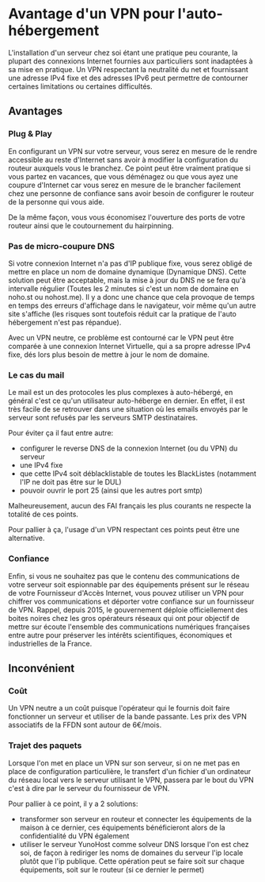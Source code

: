 # Avantage d'un VPN pour l'auto-hébergement

L'installation d'un serveur chez soi étant une pratique peu courante, la plupart des connexions Internet fournies aux particuliers sont inadaptées à sa mise en pratique. Un VPN respectant la neutralité du net et fournissant une adresse IPv4 fixe et des adresses IPv6 peut permettre de contourner certaines limitations ou certaines difficultés.

## Avantages

### Plug & Play
En configurant un VPN sur votre serveur, vous serez en mesure de le rendre accessible au reste d'Internet sans avoir à modifier la configuration du routeur auxquels vous le branchez. Ce point peut être vraiment pratique si vous partez en vacances, que vous déménagez ou que vous ayez une coupure d'Internet car vous serez en mesure de le brancher facilement chez une personne de confiance sans avoir besoin de configurer le routeur de la personne qui vous aide.

De la même façon, vous vous économisez l'ouverture des ports de votre routeur ainsi que le coutournement du hairpinning.

### Pas de micro-coupure DNS
Si votre connexion Internet n'a pas d'IP publique fixe, vous serez obligé de mettre en place un nom de domaine dynamique (Dynamique DNS). Cette solution peut être acceptable, mais la mise à jour du DNS ne se fera qu'à intervalle régulier (Toutes les 2 minutes si c'est un nom de domaine en noho.st ou nohost.me). Il y a donc une chance que cela provoque de temps en temps des erreurs d'affichage dans le navigateur, voir même qu'un autre site s'affiche (les risques sont toutefois réduit car la pratique de l'auto hébergement n'est pas répandue).

Avec un VPN neutre, ce problème est contourné car le VPN peut être comparée à une connexion Internet Virtuelle, qui a sa propre adresse IPv4 fixe, dés lors plus besoin de mettre à jour le nom de domaine. 

### Le cas du mail
Le mail est un des protocoles les plus complexes à auto-hébergé, en général c'est ce qu'un utilisateur auto-héberge en dernier. En effet, il est très facile de se retrouver dans une situation où les emails envoyés par le serveur sont refusés par les serveurs SMTP destinataires.

Pour éviter ça il faut entre autre:
- configurer le reverse DNS de la connexion Internet (ou du VPN) du serveur
- une IPv4 fixe
- que cette IPv4 soit déblacklistable de toutes les BlackListes (notamment l'IP ne doit pas être sur le DUL)
- pouvoir ouvrir le port 25 (ainsi que les autres port smtp)

Malheureusement, aucun des FAI français les plus courants ne respecte la totalité de ces points.

Pour pallier à ça, l'usage d'un VPN respectant ces points peut être une alternative.

### Confiance
Enfin, si vous ne souhaitez pas que le contenu des communications de votre serveur soit espionnable par des équipements présent sur le réseau de votre Fournisseur d'Accès Internet, vous pouvez utiliser un VPN pour chiffrer vos communications et déporter votre confiance sur un fournisseur de VPN. Rappel, depuis 2015, le gouvernement déploie officiellement des boites noires chez les gros opérateurs réseaux qui ont pour objectif de mettre sur écoute l'ensemble des communications numériques françaises entre autre pour préserver les intérêts scientifiques, économiques et industrielles de la France.

## Inconvénient
### Coût
Un VPN neutre a un coût puisque l'opérateur qui le fournis doit faire fonctionner un serveur et utiliser de la bande passante. Les prix des VPN associatifs de la FFDN sont autour de 6€/mois.

### Trajet des paquets
Lorsque l'on met en place un VPN sur son serveur, si on ne met pas en place de configuration particulière, le transfert d'un fichier d'un ordinateur du réseau local vers le serveur utilisant le VPN, passera par le bout du VPN c'est à dire par le serveur du fournisseur de VPN.

Pour pallier à ce point, il y a 2 solutions:
- transformer son serveur en routeur et connecter les équipements de la maison à ce dernier, ces équipements bénéficieront alors de la confidentialité du VPN également
- utiliser le serveur YunoHost comme solveur DNS lorsque l'on est chez soi, de façon à rediriger les noms de domaines du serveur l'ip locale plutôt que l'ip publique. Cette opération peut se faire soit sur chaque équipements, soit sur le routeur (si ce dernier le permet) 

